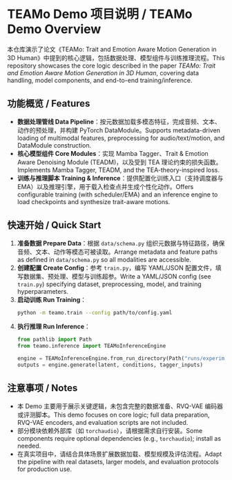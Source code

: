 # TEAMo Demo 项目说明 / TEAMo Demo Overview

本仓库演示了论文《TEAMo: Trait and Emotion Aware Motion Generation in 3D Human》中提到的核心逻辑，包括数据处理、模型组件与训练推理流程。This repository showcases the core logic described in the paper *TEAMo: Trait and Emotion Aware Motion Generation in 3D Human*, covering data handling, model components, and end-to-end training/inference.

## 功能概览 / Features
- **数据处理管线 Data Pipeline**：按元数据加载多模态特征，完成音频、文本、动作的预处理，并构建 PyTorch DataModule。Supports metadata-driven loading of multimodal features, preprocessing for audio/text/motion, and DataModule construction.
- **核心模型组件 Core Modules**：实现 Mamba Tagger、Trait & Emotion Aware Denoising Module (TEADM)，以及受到 TEA 理论约束的损失函数。Implements Mamba Tagger, TEADM, and the TEA-theory-inspired loss.
- **训练与推理脚本 Training & Inference**：提供配置化训练入口（支持调度器与 EMA）以及推理引擎，用于载入检查点并生成个性化动作。Offers configurable training (with scheduler/EMA) and an inference engine to load checkpoints and synthesize trait-aware motions.

## 快速开始 / Quick Start
1. **准备数据 Prepare Data**：根据 `data/schema.py` 组织元数据与特征路径，确保音频、文本、动作等模态可被读取。Arrange metadata and feature paths as defined in `data/schema.py` so all modalities are accessible.
2. **创建配置 Create Config**：参考 `train.py`，编写 YAML/JSON 配置文件，填写数据集、预处理、模型与训练超参。Write a YAML/JSON config (see `train.py`) specifying dataset, preprocessing, model, and training hyperparameters.
3. **启动训练 Run Training**：
   ```bash
   python -m teamo.train --config path/to/config.yaml
   ```
4. **执行推理 Run Inference**：
   ```python
   from pathlib import Path
   from teamo.inference import TEAMoInferenceEngine

   engine = TEAMoInferenceEngine.from_run_directory(Path("runs/experiment_001"))
   outputs = engine.generate(latent, conditions, tagger_inputs)
   ```

## 注意事项 / Notes
- 本 Demo 主要用于展示关键逻辑，未包含完整的数据准备、RVQ-VAE 编码器或评测脚本。This demo focuses on core logic; full data preparation, RVQ-VAE encoders, and evaluation scripts are not included.
- 部分模块依赖外部库（如 `torchaudio`），请根据需求自行安装。Some components require optional dependencies (e.g., `torchaudio`); install as needed.
- 在真实项目中，请结合具体场景扩展数据加载、模型规模及评估流程。Adapt the pipeline with real datasets, larger models, and evaluation protocols for production use.
